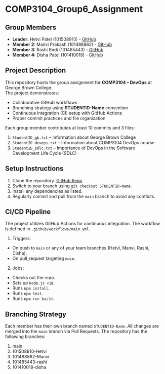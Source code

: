# COMP3104_Group6_Assignment

## Group Members
- **Leader:** Hetvi Patel (101508910) - [GitHub](https://github.com/hetvi0305)
- **Member 2:** Manvi Prakash (101488862) - [GitHub](https://github.com/ManviPrakash)
- **Member 3:** Rashi Bedi (101485443) - [GitHub](https://github.com/rashibedi)
- **Member 4:** Disha Patel (101410018) - [GitHub](https://github.com/disha2117)

## Project Description
This repository hosts the group assignment for **COMP3104 – DevOps** at George Brown College.  
The project demonstrates:
- Collaborative GitHub workflows
- Branching strategy using **STUDENTID-Name** convention
- Continuous Integration (CI) setup with GitHub Actions
- Proper commit practices and file organization

Each group member contributes at least 10 commits and 3 files:
1. `StudentID_gb.txt` – Information about George Brown College  
2. `StudentID_devops.txt` – Information about COMP3104 DevOps course  
3. `StudentID_sdlc.txt` – Importance of DevOps in the Software Development Life Cycle (SDLC)

## Setup Instructions
1. Clone the repository. [GitHub Repo](https://github.com/hetvi0305/COMP3104_Group6_Assignment) 
2. Switch to your branch using `git checkout STUDENTID-Name`.
3. Install any dependencies as listed.
4. Regularly commit and pull from the `main` branch to avoid any conflicts.

## CI/CD Pipeline
The project utilizes GitHub Actions for continuous integration. The workflow is defined in `.github/workflows/main.yml`.

1. Triggers:

- On push to `main` or any of your team branches (Hetvi, Manvi, Rashi, Disha).
- On pull_request targeting `main`.

2. Jobs:

- Checks out the repo.
- Sets up `Node.js v18`.
- Runs `npm install`.
- Runs `npm test`.
- Runs `npm run build`.

## Branching Strategy
Each member has their own branch named `STUDENTID-Name`. All changes are merged into the `main` branch via Pull Requests.
The repository has the following branches:
1. main
2. 101508910-Hetvi
3. 101488862-Manvi
4. 101485443-rashi
5. 101410018-disha